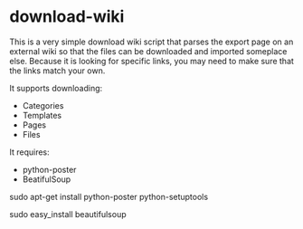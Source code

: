 download-wiki
=============

This is a very simple download wiki script that parses the export page on an external wiki so that the files can be downloaded and imported someplace else.
Because it is looking for specific links, you may need to make sure that the links match your own.

It supports downloading:
- Categories
- Templates
- Pages
- Files

It requires:
- python-poster
- BeatifulSoup

sudo apt-get install python-poster python-setuptools

sudo easy_install beautifulsoup

